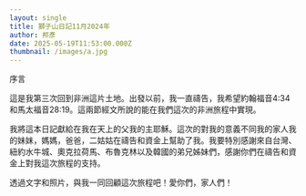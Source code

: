```yaml
---
layout: single
title: 獅子山日記11月2024年
author: 邦彥
date: 2025-05-19T11:53:00.000Z
thumbnail: /images/a.jpg
---
```

序言

這是我第三次回到非洲這片土地。出發以前，我一直禱告，我希望約翰福音4:34 和馬太福音28:19。這兩節經文所說的能在我們這次的非洲旅程中實現。

我將這本日記獻給在我在天上的父我的主耶穌。這次的對我的意義不同我的家人我的妹妹，媽媽，爸爸，二姑姑在禱告和資金上幫助了我。我要特別感謝來自台灣、紐約水牛城、奧克拉荷馬、布魯克林以及韓國的弟兄姊妹們，感謝你們在禱告和資金上對我這次旅程的支持。

透過文字和照片，與我一同回顧這次旅程吧！愛你們，家人們！
